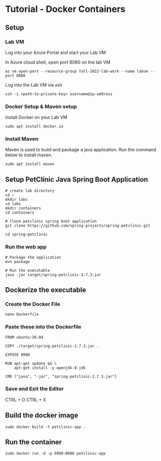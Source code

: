 # Tutorial - Docker Containers

## Setup

### Lab VM
Log into your Azure Portal and start your Lab VM

In Azure cloud shell, open port 8080 on the lab VM
  
    az vm open-port --resource-group fall-2022-lab-work --name labvm --port 8080

Log into the Lab VM via ssh
  
    ssh -i <path-to-private-key> username@ip-address 
   
### Docker Setup & Maven setup
Install Docker on your Lab VM

    sudo apt install docker.io

### Install Maven
Maven is used to build and package a java application. Run the command below to install maven.

    sudo apt install maven
    
    
## Setup PetClinic Java Spring Boot Application
    
    # create lab directory
    cd ~
    mkdir labs
    cd labs
    mkdir containers
    cd containers
    
    # Clone petclinic spring boot application
    git clone https://github.com/spring-projects/spring-petclinic.git
    
    cd spring-petclinic
 
### Run the web app
    # Package the application
    mvn package
    
    # Run the executable
    java -jar target/spring-petclinic-2.7.3.jar

## Dockerize the executable

### Create the Docker File
    nano Dockerfile
    
### Paste these into the Dockerfile
    
    FROM ubuntu:20.04

    COPY ./target/spring-petclinic-2.7.3.jar .

    EXPOSE 8080

    RUN apt-get update && \
        apt-get install -y openjdk-8-jdk

    CMD ["java", "-jar", "spring-petclinic-2.7.3.jar"]
    
 ### Save and Exit the Editor
 CTRL + O
 CTRL + X
 
 ## Build the docker image
    
    sudo docker build -t petclinic-app .
    
 ## Run the container
    
    sudo docker run -d -p 8080:8080 petclinic-app
 
 
